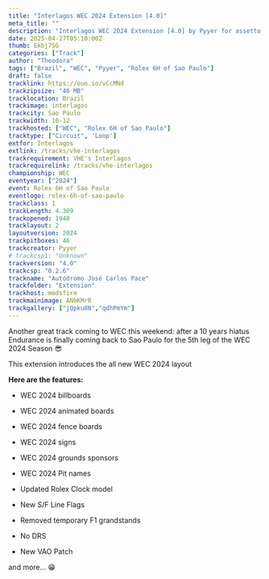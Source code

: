 ```yaml
---
title: "Interlagos WEC 2024 Extension [4.0]"
meta_title: ""
description: "Interlagos WEC 2024 Extension [4.0] by Pyyer for assetto corsa"
date: 2025-04-27T05:10:00Z
thumb: Ekbj7SG
categories: ["Track"]
author: "Theodora"
tags: ["Brazil", "WEC", "Pyyer", "Rolex 6H of Sao Paulo"]
draft: false
tracklink: https://ouo.io/vCcMNd
trackzipsize: "46 MB"
tracklocation: Brazil
trackimage: interlagos
trackcity: Sao Paulo
trackwidth: 10-12
trackhosted: ["WEC", "Rolex 6H of Sao Paulo"]
tracktype: ["Circuit", 'Loop']
extfor: Interlagos
extlink: /tracks/vhe-interlagos
trackrequirement: VHE's Interlagos
trackrequirelink: /tracks/vhe-interlagos
championship: WEC
eventyear: ["2024"]
event: Rolex 6H of Sao Paulo
eventlogo: rolex-6h-of-sao-paulo
trackclass: 1 
trackLength: 4.309
trackopened: 1940
tracklayout: 2
layoutversion: 2024
trackpitboxes: 46
trackcreator: Pyyer
# trackcsp1: "Unknown"
trackversion: "4.0"
trackcsp: "0.2.6"
trackname: "Autódromo José Carlos Pace"
trackfolder: "Extension"
trackhost: modsfire
trackmainimage: ANbKMrR
trackgallery: ["jQpku8N","qdhPmYm"]
---
```


Another great track coming to WEC this weekend: after a 10 years hiatus Endurance is finally coming back to Sao Paulo for the 5th leg of the WEC 2024 Season 😎

This extension introduces the all new WEC 2024 layout

**Here are the features:**

- WEC 2024 billboards
- WEC 2024 animated boards

- WEC 2024 fence boards

- WEC 2024 signs

- WEC 2024 grounds sponsors

- WEC 2024 Pit names

- Updated Rolex Clock model

- New S/F Line Flags

- Removed temporary F1 grandstands

- No DRS

- New VAO Patch


and more... 😁
